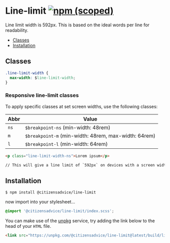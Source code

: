 # Line-limit [![npm (scoped)](https://img.shields.io/npm/v/@citizensadvice/line-limit.svg)](https://www.npmjs.com/package/@citizensadvice/line-limit)

Line limit width is 592px. This is based on the ideal words per line for readability.

- [Classes](#classes)
- [Installation](#installation)

## Classes

```css
.line-limit-width {
  max-width: $line-limit-width;
}
```

### Responsive line-limit classes

To apply specific classes at set screen widths, use the following classes:

| Abbr | Value                                                |
| ---- | ---------------------------------------------------- |
| `ns` | `$breakpoint-ns` (min-width: 48rem)                  |
| `m`  | `$breakpoint-m` (min-width: 48rem, max-width: 64rem) |
| `l`  | `$breakpoint-l` (min-width: 64rem)                   |

```html
<p class="line-limit-width-ns">Lorem ipsum</p>

// This will give a line limit of `592px` on devices with a screen width of `48rem +`.
```

## Installation

```shell
$ npm install @citizensadvice/line-limit
```

now import into your stylesheet...

```scss
@import '@citizensadvice/line-limit/index.scss';
```

You can make use of the [unpkg](https://unpkg.com) service, try adding the link below to the head of your `HTML` file.

```html
<link src="https://unpkg.com/@citizensadvice/line-limit@latest/build/line-limit.css" />
```
